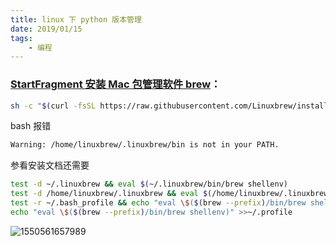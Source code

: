 ```yaml
---
title: linux 下 python 版本管理
date: 2019/01/15
tags:
	- 编程
---
```


### [StartFragment  安装 Mac 包管理软件 brew](https://docs.brew.sh/Linuxbrew)：

```bash
sh -c "$(curl -fsSL https://raw.githubusercontent.com/Linuxbrew/install/master/install.sh)"
```

bash 报错

```bash
Warning: /home/linuxbrew/.linuxbrew/bin is not in your PATH.
```

参看安装文档还需要

```bash
test -d ~/.linuxbrew && eval $(~/.linuxbrew/bin/brew shellenv)
test -d /home/linuxbrew/.linuxbrew && eval $(/home/linuxbrew/.linuxbrew/bin/brew shellenv)
test -r ~/.bash_profile && echo "eval \$($(brew --prefix)/bin/brew shellenv)" >>~/.bash_profile
echo "eval \$($(brew --prefix)/bin/brew shellenv)" >>~/.profile
```



![1550561657989](/tmp/1550561657989.png)

